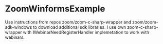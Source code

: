 # ZoomWinformsExample
Use instructions from repos zoom/zoom-c-sharp-wrapper and zoom/zoom-sdk-windows to download additional sdk libraries.
I use own zoom-c-sharp-wrapper with IWebinarNeedRegisterHandler implemetation to work with webinars.

